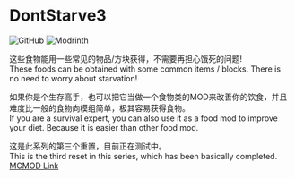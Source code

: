 # DontStarve3
![GitHub](https://img.shields.io/github/license/Ginsway/DontStarve3)
![Modrinth](https://img.shields.io/modrinth/dt/BMyL3q4o)       

这些食物能用一些常见的物品/方块获得，不需要再担心饿死的问题!        
These foods can be obtained with some common items / blocks. There is no need to worry about starvation!

如果你是个生存高手，也可以把它当做一个食物类的MOD来改善你的饮食，并且难度比一般的食物向模组简单，极其容易获得食物。  
     If you are a survival expert, you can also use it as a food mod to improve your diet. Because it is easier than other food mod.       
     
这是此系列的第三个重置，目前正在测试中。         
This is the third reset in this series, which has been basically completed.      
[MCMOD Link](https://www.mcmod.cn/class/6742.html)
